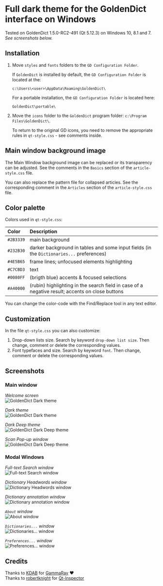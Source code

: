 # Full dark theme for the GoldenDict interface on Windows

Tested on GoldenDict 1.5.0-RC2-491 (Qt 5.12.3) on Windows 10, 8.1 and 7.  
_See screenshots below._  


## Installation

1. Move `styles` and `fonts` folders to the `GD Configuration Folder`.  

   If `GoldenDict` is installed by default, the `GD Configuration Folder` is located at the:

   ```
   c:\Users\<user>\AppData\Roaming\GoldenDict\
   ```

   For a portable installation, the `GD Configuration Folder` is located here:

   ```
   GoldenDict\portable\
   ```

2. Move the `icons` folder to the `GoldenDict` program folder: `c:\Program Files\GoldenDict\`.  

   To return to the original GD icons, you need to remove the appropriate rules in `qt-style.css` - see comments inside.  


## Main window background image

The Main Window background image can be replaced or its transparency can be adjusted. See the comments in the `Basics` section of the `article-style.css` file.  

You can also replace the pattern file for collapsed articles. See the corresponding comment in the `Articles` section of the `article-style.css` file.  


## Color palette

Colors used in `qt-style.css`:  

Color     | Description
:-------- | :-----------
`#2B3339` | main background  
`#232B30` | darker background in tables and some input fields (in the `Dictionaries...` preferences)  
`#4E5B65` | frame lines; unfocused elements highlighting  
`#C7CBD3` | text  
`#0080FF` | (brigth blue) accents & focused selections  
`#A40000` | (rubin) highlighting in the search field in case of a negative result; accents on close buttons  

You can change the color-code with the Find/Replace tool in any text editor.  


## Customization

In the file `qt-style.css` you can also customize:  

1. Drop-down lists size. Search by keyword `drop-down list size`. Then change, comment or delete the corresponding values.  
2. Font typefaces and size. Search by keyword `font`. Then change, comment or delete the corresponding values.  


## Screenshots
### Main window
_Welcome screen_  
![GoldenDict Dark theme](https://github.com/yozhic/GoldenDict-Full-Dark-Theme/blob/main/screenshots/GD_WIN_DARK_THEME_WELCOME.png)  

_Dark theme_  
![GoldenDict Dark theme](https://github.com/yozhic/GoldenDict-Full-Dark-Theme/blob/main/screenshots/GD_WIN_DARK_THEME.png)  

_Dark Deep theme_  
![GoldenDict Dark Deep theme](https://github.com/yozhic/GoldenDict-Full-Dark-Theme/blob/main/screenshots/GD_WIN_DARK_DEEP_THEME.png)  

_Scan Pop-up window_  
![GoldenDict Dark Deep theme](https://github.com/yozhic/GoldenDict-Full-Dark-Theme/blob/main/screenshots/GD_WIN_DARK_THEME_SCAN_POPUP.png)  

### Modal Windows
_Full-text Search window_  
![Full-text Search window](https://github.com/yozhic/GoldenDict-Full-Dark-Theme/blob/main/screenshots/GD_WIN_DARK_THEME_FTS.png)  

_Dictionary Headwords window_  
![Dictionary Headwords window](https://github.com/yozhic/GoldenDict-Full-Dark-Theme/blob/main/screenshots/GD_WIN_DARK_THEME_Dic_Headwords.png)  

_Dictionary annotation window_  
![Dictionary annotation window](https://github.com/yozhic/GoldenDict-Full-Dark-Theme/blob/main/screenshots/GD_WIN_DARK_THEME_About_Dic.png)  

_`About` window_  
![About window](https://github.com/yozhic/GoldenDict-Full-Dark-Theme/blob/main/screenshots/GD_WIN_DARK_THEME_About.png)  

_`Dictionaries...` window_  
![Dictionaries... window](https://github.com/yozhic/GoldenDict-Full-Dark-Theme/blob/main/screenshots/GD_WIN_DARK_THEME_Dicts.png)  

_`Preferences...` window_  
![Preferences... window](https://github.com/yozhic/GoldenDict-Full-Dark-Theme/blob/main/screenshots/GD_WIN_DARK_THEME_Prefs.png)  


## Credits

Thanks to [KDAB](https://github.com/KDAB) for [GammaRay](https://github.com/KDAB/GammaRay) ❤️  
Thanks to [robertknight](https://github.com/robertknight) for [Qt-Inspector](https://github.com/robertknight/Qt-Inspector)  
